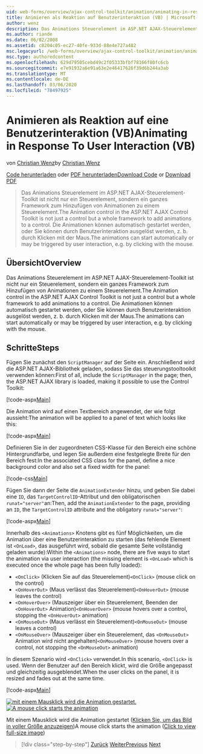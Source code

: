 ```yaml
---
uid: web-forms/overview/ajax-control-toolkit/animation/animating-in-response-to-user-interaction-vb
title: Animieren als Reaktion auf Benutzerinteraktion (VB) | Microsoft-Dokumentation
author: wenz
description: Das Animations Steuerelement im ASP.NET AJAX-Steuerelement-Toolkit ist nicht nur ein Steuerelement, sondern ein ganzes Framework zum Hinzufügen von Animationen zu einem Steuerelement. Die Animationen können Stern...
ms.author: riande
ms.date: 06/02/2008
ms.assetid: c8204c05-ec27-40fe-933d-88e4e727a482
msc.legacyurl: /web-forms/overview/ajax-control-toolkit/animation/animating-in-response-to-user-interaction-vb
msc.type: authoredcontent
ms.openlocfilehash: 629d79505cebd49c2f05333bfbf78166f80fc6cb
ms.sourcegitcommit: e7e91932a6e91a63e2e46417626f39d6b244a3ab
ms.translationtype: MT
ms.contentlocale: de-DE
ms.lasthandoff: 03/06/2020
ms.locfileid: "78497925"
---
```

# <a name="animating-in-response-to-user-interaction-vb"></a><span data-ttu-id="acbc7-104">Animieren als Reaktion auf eine Benutzerinteraktion (VB)</span><span class="sxs-lookup"><span data-stu-id="acbc7-104">Animating in Response To User Interaction (VB)</span></span>

<span data-ttu-id="acbc7-105">von [Christian Wenz](https://github.com/wenz)</span><span class="sxs-lookup"><span data-stu-id="acbc7-105">by [Christian Wenz](https://github.com/wenz)</span></span>

<span data-ttu-id="acbc7-106">[Code herunterladen](https://download.microsoft.com/download/f/9/a/f9a26acd-8df4-4484-8a18-199e4598f411/Animation6.vb.zip) oder [PDF herunterladen](https://download.microsoft.com/download/6/7/1/6718d452-ff89-4d3f-a90e-c74ec2d636a3/animation6VB.pdf)</span><span class="sxs-lookup"><span data-stu-id="acbc7-106">[Download Code](https://download.microsoft.com/download/f/9/a/f9a26acd-8df4-4484-8a18-199e4598f411/Animation6.vb.zip) or [Download PDF](https://download.microsoft.com/download/6/7/1/6718d452-ff89-4d3f-a90e-c74ec2d636a3/animation6VB.pdf)</span></span>

> <span data-ttu-id="acbc7-107">Das Animations Steuerelement im ASP.NET AJAX-Steuerelement-Toolkit ist nicht nur ein Steuerelement, sondern ein ganzes Framework zum Hinzufügen von Animationen zu einem Steuerelement.</span><span class="sxs-lookup"><span data-stu-id="acbc7-107">The Animation control in the ASP.NET AJAX Control Toolkit is not just a control but a whole framework to add animations to a control.</span></span> <span data-ttu-id="acbc7-108">Die Animationen können automatisch gestartet werden, oder Sie können durch Benutzerinteraktion ausgelöst werden, z. b. durch Klicken mit der Maus.</span><span class="sxs-lookup"><span data-stu-id="acbc7-108">The animations can start automatically or may be triggered by user interaction, e.g. by clicking with the mouse.</span></span>

## <a name="overview"></a><span data-ttu-id="acbc7-109">Übersicht</span><span class="sxs-lookup"><span data-stu-id="acbc7-109">Overview</span></span>

<span data-ttu-id="acbc7-110">Das Animations Steuerelement im ASP.NET AJAX-Steuerelement-Toolkit ist nicht nur ein Steuerelement, sondern ein ganzes Framework zum Hinzufügen von Animationen zu einem Steuerelement.</span><span class="sxs-lookup"><span data-stu-id="acbc7-110">The Animation control in the ASP.NET AJAX Control Toolkit is not just a control but a whole framework to add animations to a control.</span></span> <span data-ttu-id="acbc7-111">Die Animationen können automatisch gestartet werden, oder Sie können durch Benutzerinteraktion ausgelöst werden, z. b. durch Klicken mit der Maus.</span><span class="sxs-lookup"><span data-stu-id="acbc7-111">The animations can start automatically or may be triggered by user interaction, e.g. by clicking with the mouse.</span></span>

## <a name="steps"></a><span data-ttu-id="acbc7-112">Schritte</span><span class="sxs-lookup"><span data-stu-id="acbc7-112">Steps</span></span>

<span data-ttu-id="acbc7-113">Fügen Sie zunächst den `ScriptManager` auf der Seite ein. Anschließend wird die ASP.NET AJAX-Bibliothek geladen, sodass Sie das steuerungstooltoolkit verwenden können:</span><span class="sxs-lookup"><span data-stu-id="acbc7-113">First of all, include the `ScriptManager` in the page; then, the ASP.NET AJAX library is loaded, making it possible to use the Control Toolkit:</span></span>

[!code-aspx[Main](animating-in-response-to-user-interaction-vb/samples/sample1.aspx)]

<span data-ttu-id="acbc7-114">Die Animation wird auf einen Textbereich angewendet, der wie folgt aussieht:</span><span class="sxs-lookup"><span data-stu-id="acbc7-114">The animation will be applied to a panel of text which looks like this:</span></span>

[!code-aspx[Main](animating-in-response-to-user-interaction-vb/samples/sample2.aspx)]

<span data-ttu-id="acbc7-115">Definieren Sie in der zugeordneten CSS-Klasse für den Bereich eine schöne Hintergrundfarbe, und legen Sie außerdem eine festgelegte Breite für den Bereich fest:</span><span class="sxs-lookup"><span data-stu-id="acbc7-115">In the associated CSS class for the panel, define a nice background color and also set a fixed width for the panel:</span></span>

[!code-css[Main](animating-in-response-to-user-interaction-vb/samples/sample3.css)]

<span data-ttu-id="acbc7-116">Fügen Sie dann der Seite die `AnimationExtender` hinzu, und geben Sie dabei eine `ID`, das `TargetControlID`-Attribut und den obligatorischen `runat="server"`an:</span><span class="sxs-lookup"><span data-stu-id="acbc7-116">Then, add the `AnimationExtender` to the page, providing an `ID`, the `TargetControlID` attribute and the obligatory `runat="server"`:</span></span>

[!code-aspx[Main](animating-in-response-to-user-interaction-vb/samples/sample4.aspx)]

<span data-ttu-id="acbc7-117">Innerhalb des `<Animations>` Knotens gibt es fünf Möglichkeiten, um die Animation über eine Benutzerinteraktion zu starten (das fehlende Element ist `<OnLoad>`, das ausgeführt wird, sobald die gesamte Seite vollständig geladen wurde):</span><span class="sxs-lookup"><span data-stu-id="acbc7-117">Within the `<Animations>` node, there are five ways to start the animation via user interaction (the missing element is `<OnLoad>` which is executed once the whole page has been fully loaded):</span></span>

- <span data-ttu-id="acbc7-118">`<OnClick>` (Klicken Sie auf das Steuerelement)</span><span class="sxs-lookup"><span data-stu-id="acbc7-118">`<OnClick>` (mouse click on the control)</span></span>
- <span data-ttu-id="acbc7-119">`<OnHoverOut>` (Maus verlässt das Steuerelement)</span><span class="sxs-lookup"><span data-stu-id="acbc7-119">`<OnHoverOut>` (mouse leaves the control)</span></span>
- <span data-ttu-id="acbc7-120">`<OnHoverOver>` (Mauszeiger über ein Steuerelement, Beenden der `<OnHoverOut>` Animation)</span><span class="sxs-lookup"><span data-stu-id="acbc7-120">`<OnHoverOver>` (mouse hovers over a control, stopping the `<OnHoverOut>` animation)</span></span>
- <span data-ttu-id="acbc7-121">`<OnMouseOut>` (Maus verlässt ein Steuerelement)</span><span class="sxs-lookup"><span data-stu-id="acbc7-121">`<OnMouseOut>` (mouse leaves a control)</span></span>
- <span data-ttu-id="acbc7-122">`<OnMouseOver>` (Mauszeiger über ein Steuerelement, das `<OnMouseOut>` Animation wird nicht angehalten)</span><span class="sxs-lookup"><span data-stu-id="acbc7-122">`<OnMouseOver>` (mouse hovers over a control, not stopping the `<OnMouseOut>` animation)</span></span>

<span data-ttu-id="acbc7-123">In diesem Szenario wird `<OnClick>` verwendet.</span><span class="sxs-lookup"><span data-stu-id="acbc7-123">In this scenario, `<OnClick>` is used.</span></span> <span data-ttu-id="acbc7-124">Wenn der Benutzer auf den Bereich klickt, wird die Größe angepasst und gleichzeitig ausgeblendet.</span><span class="sxs-lookup"><span data-stu-id="acbc7-124">When the user clicks on the panel, it is resized and fades out at the same time.</span></span>

[!code-aspx[Main](animating-in-response-to-user-interaction-vb/samples/sample5.aspx)]

<span data-ttu-id="acbc7-125">[![mit einem Mausklick wird die Animation gestartet.](animating-in-response-to-user-interaction-vb/_static/image2.png)](animating-in-response-to-user-interaction-vb/_static/image1.png)</span><span class="sxs-lookup"><span data-stu-id="acbc7-125">[![A mouse click starts the animation](animating-in-response-to-user-interaction-vb/_static/image2.png)](animating-in-response-to-user-interaction-vb/_static/image1.png)</span></span>

<span data-ttu-id="acbc7-126">Mit einem Mausklick wird die Animation gestartet ([Klicken Sie, um das Bild in voller Größe anzuzeigen](animating-in-response-to-user-interaction-vb/_static/image3.png))</span><span class="sxs-lookup"><span data-stu-id="acbc7-126">A mouse click starts the animation ([Click to view full-size image](animating-in-response-to-user-interaction-vb/_static/image3.png))</span></span>

> [!div class="step-by-step"]
> <span data-ttu-id="acbc7-127">[Zurück](picking-one-animation-out-of-a-list-vb.md)
> [Weiter](disabling-actions-during-animation-vb.md)</span><span class="sxs-lookup"><span data-stu-id="acbc7-127">[Previous](picking-one-animation-out-of-a-list-vb.md)
[Next](disabling-actions-during-animation-vb.md)</span></span>
